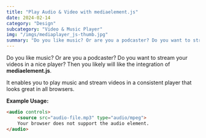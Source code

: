 ```yaml
---
title: "Play Audio & Video with mediaelement.js"
date: 2024-02-14
category: "Design"
subcategory: "Video & Music Player"
img: "/imgs/mediaplayer_js-thumb.jpg"
summary: "Do you like music? Or are you a podcaster? Do you want to stream your videos in a nice player?"
---
```

Do you like music? Or are you a podcaster? Do you want to stream your videos in a nice player? Then you likely will like the integration of **mediaelement.js**.

It enables you to play music and stream videos in a consistent player that looks great in all browsers.

**Example Usage:**
```html
<audio controls>
    <source src="audio-file.mp3" type="audio/mpeg">
    Your browser does not support the audio element.
</audio>